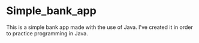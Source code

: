 # Simple_bank_app
This is a simple bank app made with the use of Java. I've created it in order to practice programming in Java.
